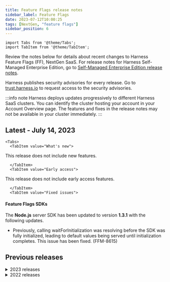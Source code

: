 ```yaml
---
title: Feature Flags release notes
sidebar_label: Feature Flags
date: 2023-07-12T10:00:25
tags: [NextGen, "feature flags"]
sidebar_position: 6
---
```


```mdx-code-block
import Tabs from '@theme/Tabs';
import TabItem from '@theme/TabItem';
```

<DocsButton icon = "fa-solid fa-square-rss" text="Subscribe via RSS" link="/release-notes/feature-flags/rss.xml" />

Review the notes below for details about recent changes to Harness Feature Flags (FF), NextGen SaaS. For release notes for Harness Self-Managed Enterprise Edition, go to [Self-Managed Enterprise Edition release notes](/release-notes/self-managed-enterprise-edition).

Harness publishes security advisories for every release. Go to [trust.harness.io](https://trust.harness.io/?itemUid=c41ff7d5-98e7-4d79-9594-fd8ef93a2838&source=documents_card) to request access to the security advisories.

:::info note
Harness deploys updates progressively to different Harness SaaS clusters. You can identify the cluster hosting your account in your Account Overview page. The features and fixes in the release notes may not be available in your cluster immediately.
:::

## Latest - July 14, 2023

```mdx-code-block
<Tabs>
  <TabItem value="What's new">
```

This release does not include new features.

```mdx-code-block
  </TabItem>
  <TabItem value="Early access">
```

This release does not include early access features.


```mdx-code-block
  </TabItem>
  <TabItem value="Fixed issues">
```

#### Feature Flags SDKs

The **Node.js** server SDK has been updated to version **1.3.1** with the following updates.

* Previously, calling waitForInitialization was resolving before the SDK was fully initialized, leading to default values being served until initialization completes. This issue has been fixed. (FFM-8615)


  </TabItem>
</Tabs>


## Previous releases

<details>
<summary>2023 releases</summary>

#### July 13, 2023

##### What's new

This release does not include new features.

##### Early access

This release does not include early access features.

##### Fixed issues

#### Feature Flags server

The Feature Flags server has been updated to version **1.1076.0** with the following updates.

* Fixed an issue where the query parameter `identifier` in the API `https://app.harness.io/gateway/cf/admin/segments` did not work correctly. (FFM-8298)

* The flag pipeline was not updating the build number. This issue has been fixed. (FFM-8140)

* Target attributes were not updating on conflict. This issue has been fixed. (FFM-8549, ZD 46770)

#### July 4, 2023

##### What's new

This release does not include new features.

##### Early access

This release does not include early access features.

##### Fixed issues

###### Feature Flags SDKs

* The **Java** server SDK has been updated to version **1.2.4** with the following update.

  * Fixed an issue where, if a flag had prerequisite flags configured, only the first prerequisite flag was being processed and the remaining were being ignored. (FFM-6412)

The **Python** server SDK has been updated to version **1.2.1** with the following update.

  * The SDK incorrectly logged low level debug information as errors. This issue has been fixed. (FFM-8544)

#### July 3, 2023

##### What's new

This release does not include new features.

##### Early access

This release does not include early access features.

##### Fixed issues

##### Feature Flags SDKs

* The **Erlang** server SDK has been updated to version **2.0.1** with the following update.

  * Some SDK dependencies were not included in releases created by `mix`. This issue has been fixed. (FFM-8364)

* The **Android** client SDK has been updated to version **1.1.1** with the following updates.

  * Removed the following error, which is reported by Gradle's Lint task. (FFM-8551)

    `checkClientTrusted is empty, which could cause insecure network traffic due to trusting arbitrary TLS/SSL certificates presented by peers`

  * Added `Harness-SDK-Info`, `Harness-EnvironmentID` and `Harness-AccountID` HTTP headers to outbound HTTP connections. (FFM-7037)

* The **iOS** client SDK has been updated to version **1.1.0** with the following updates.

  * The following methods now have an alternative overloaded version that allows you to get the result of the flag directly in the return value, without the need to provide a closure block. (FFM-8056)

    * stringVariation()
    * boolVariation()
    * numberVariation()
    * jsonVariation()

  * Added TLS support for custom/private certs in the iOS SDK for config, stream and metric endpoints. (FFM-7015)

    The CfConfigurationBuilder now has new methods for taking a list of X.509 certificate authority (CA) certs. This list must also include any intermediate CAs the Apple security APIs may need to resolve the full trust chain. 

    For custom certificates, you must also ensure that the Subject Alternative Names (SANs) are set up correctly in the CA for domain name validation to pass.

    The new function setTlsTrustedCAs() takes a list of X.509 CA certificates in PEM format, which will be used to verify the server's web cert sent during TLS handshake. Each PEM certificate must include the BEGIN/END CERTIFICATE headers.

  * Made the following improvements. (FFM-8045)

    *  Added standardized SDK error codes for events such as initialization, authentications, etc. For a full list, go to [Troubleshooting](/docs/feature-flags/ff-sdks/client-sdks/ios-sdk-reference#troubleshooting).
    * Added general improvements to logging statements, reducing verbose logging to the console. 
    * Added support for configurable custom loggers. For code examples, go to the [SDK repository](https://github.com/harness/ff-ios-client-sdk/blob/main/docs/further_reading.md#custom-loggers).

  * Added retries for the authentication, and other endpoints. Network timeouts and certain HTTP error codes will be retried with a random delay up to 3 times. (FFM-8049)

  * Added a new API, refreshEvaluations(), that can be called by a mobile app coming to the foreground to update any SSE events that were missed while the app was suspended. (FFM-8160)

  * It is no longer necessary to call registerEventsListener() to start listening to events—calling initlialize() should be enough. (FFM-8106)

  * When a target group is created Harness sends an event to connected SDKs to refetch all flags. The IOS SDK previously didn't do this refetch, and now does. (FFM-8137)

  * Previously, when a target group event was received the SDK fetched all flags, but did not return an event so that apps could be updated accordingly. With this fix, in this case, the SDK returns the onPolling event after all flags are fetched. (FFM-8174)

  * Added `Harness-SDK-Info`, `Harness-EnvironmentID` and `Harness-AccountID` HTTP headers to outbound HTTP connections. (FFM-8048)

#### June 30, 2023

##### What's new

This release does not include new features.

##### Early access

This release does not include early access features.

##### Fixed issues

###### Feature Flags SDKs

The **Erlang** server SDK has been updated to version **2.0.0** with the following updates.

:::caution
The following are breaking changes for Erlang applications only.  

* Due to a new dependency on a murmur3 hashing library implemented in Elixir, the following is now required to use the SDK in Erlang applications:

  * Elixir version 1.13.4 or above must be installed on your build system when compiling your application.

  * Rebar3 `rebar_mix` must be installed in your Rebar3 plugins.

  For full details, go to [Install the SDK for Erlang applications](/docs/feature-flags/ff-sdks/server-sdks/erlang-sdk-reference/#for-erlang-applications).

This update does not affect Elixir applications, and no further action is required for Elixir applications upon upgrading to this version of the SDK.
:::

These changes are part of issue FFM-8364:

* Enhancement: Implemented retry logic for authentication, polling, and metrics services for resilience and fault tolerance.
* Enhancement: Changed supervisor restart intensity from 1 restart in 5 seconds to 4 restarts in 5 seconds.
* The murmur3 nif library has been replaced by pure Elixir library.

#### June 28, 2023

##### What's new

###### Feature Flags UI

* On the **Feature Flags** page, when viewing the state of flags across all environments, the flag status column now scrolls all the rows as one. This makes it easier to view flag and environment states on one screen. (FFM-7643)

##### Early access

This release does not include early access features.

##### Fixed issues

###### Feature Flags SDKs

The **Python** server SDK has been updated to version **1.2.0** with the following updates. (FFM-8300)

  * To improve performance, the SDK now sends targets to the metrics service in batches of 1000. Up to 200 batches, or 200K unique targets, can be sent in the metrics window. This is not user-configurable, and is controlled through the SDK. For more information, go to [Feature Flag FAQs](/docs/frequently-asked-questions/harness-faqs/harness-feature-flag-faqs#how-does-the-metric-aggregatebatch-the-data-before-sending-it-to-harness).

  * The SDK no longer allows `events_sync_interval` to be set below 60 seconds. If it is, the value defaults to 60 seconds.

#### June 26, 2023

##### What's new

This release does not include new features.  

##### Early access

This release does not include early access features.

##### Fixed issues

###### Feature Flags SDKs

The **Node.js** server SDK has been updated to version **1.3.0** with the following updates.

* The following changes are included in issue number FFM-8289:

  * Added validation to the JWT token returned by the Feature Flags authentication service.
  * Previously, if the SDK failed to authenticate with the Feature Flags service, the SDK crashed. With this fix, the SDK now logs a warning and serves the default variations you provided in your evaluation calls.
  * Added a list of codes that are logged for each lifecycle event of the SDK, such as initialization, authentication, and so on. For a full list of codes, go to [Troubleshooting](/docs/feature-flags/ff-sdks/server-sdks/node-js-sdk-reference#troubleshooting).


#### June 22, 2023

##### What's new

This release does not include new features.  

##### Early access

This release does not include early access features.

##### Fixed issues

###### Feature Flags SDKs

The **JavaScript** client SDK has been updated to version **1.14.0** with the following update.

* Added a new function, `refreshEvaluations()`, which can be called to programmatically trigger a full refetch of evaluations from the server. (FFM-8141)

#### June 21, 2023

##### What's new

This release does not include new features.  

##### Early access

This release does not include early access features.

##### Fixed issues

###### Feature Flags server/UI

The **FF server** has been updated to version **1.1075.0** with the following updates.

* The Activity tab on the flag detail page was sometimes slow to load on flags with many (hundreds) of historical changes. This has been resolved, and this tab's loading times are improved. (FFM-8256)

* On the flag detail page, Flag Pipeline tab, the pipeline execution list was sorted with most recent executions last. This ordering has been reversed so that the most recent pipeline executions are shown first. This allows pending executions to be viewed at the top.

* Where users had multiple target rules, in certain circumstances users couldn't delete these rules when the wrong IDs were returned. This fix addresses the problem of the incorrect IDs being returned, and ensures the targets can be removed.

###### Feature Flags SDKs

The **Python** server SDK has been updated to version **1.1.16** with the following updates.

* Previously, if the SDK evaluated flags with a large amount of targets (tens of thousands), the SDK could encounter `read_timeout` errors. This fix increases the HTTP timeout of the SDK, and imposes a limit of 50,000 on the number of targets that can be sent to the UI. (FFM-8231)

  **Known issue** - We are working on resolving the following issue in a future version:

  * During a metrics interval, if you evaluate flags with more than 50,000 unique targets (based on identifier, name and attributes), then only the first 50,000 targets get sent in the request to the metrics API. This means that the targets that are not included in the request do not appear in the UI, but when they are included in evaluations during subsequent metrics intervals, they will be correctly registered in the UI.

#### June 19, 2023

##### What's new

###### Feature Flags UI

* In the onboarding flow, we added a new button and text box for a new project when there are no environments created. (FFM-7393)

##### Early access

This release does not include early access features.

##### Fixed issues

###### Feature Flags UI

* The view in the modal screen for setting up GitEx was not wide enough to show appropriate errors. This issue has been fixed. (FFM-7311)

* The Create a new flag button did not behave as expected on the onboarding screen if there were existing flags. This issue has been fixed. (FFM-8019)

###### Feature Flags SDKs

* The **Java** server SDK has been updated to version **1.2.3** with the following updates.

  * There were reports of customers having difficulty running the SDK because of a missing dependency, `oksse`. Unless users have the JitPack repo in their POM/Gradle file, they are likely to have this problem at compile time. With this fix, we've removed the `oksse` dependency and now use `okhttp-sse` instead. (FFM-5915)

  * Added `Harness-SDK-Info`, `Harness-EnvironmentID` and `Harness-AccountID` HTTP headers to outbound HTTP connections. (FFM-7037)

  * Updated the `maven-model` dependency to version 3.5.0 to remove the CVE-2022-4245 vulnerability. (FFM-8133)

  * Updated to the latest version of Guava, 32.0.1-jre, to remove security issues. (FFM-8233)

* The **Android** client SDK has been updated to version **1.1.0** with the following updates.

  * Added a new API to allow SDK users to provide a trusted TLS CA certificate for connecting to Feature Flag services with private root CAs. (FFM-7008)

  * Added `Harness-SDK-Info`, `Harness-EnvironmentID` and `Harness-AccountID` HTTP headers to outbound HTTP connections. (FFM-7037)

  * Fixed broken links in the first time setup documentation. (FFM-7867)

* The **.NET** server sdk has been updated to version **1.1.8** with the following updates.

  * Added additional headers to SDK HTTP requests for better analytics. (FFM-7477)

  * Reworked metrics caching to use a map instead of a queue. This improves memory usage and performance. (FFM-7475)

  * We now send the SDK version information with the metrics payload for better analytics and tracking. (FFM-6904)

  * Added logging when a default evaluation is served. (FFM-7473)

  * Standardized and improved Logging across the SDK. (FFM-7472)

  * Fixed error handling when a null target is passed in. (FFM-8128)

#### June 14, 2023

##### What's new

###### Feature Flags SDKs

Updated the ff-flutter-client-sdk version 2.0.0 to use null safety. (FFM-8222)

Flutter 2.0 and Dart 2.12 and later are required. For more information, go to [Sound null safety](https://dart.dev/null-safety) in the Dart documentation.

##### Early access

This release does not include early access features.

##### Fixed issues

#### Feature Flags SDKs

Updated the ff-erlang-server-sdk to version 1.1.0 to add an optional logging configuration option so that the logging level can be set for the SDK. (FFM-8217)

If this option is not set, the SDK uses the default log level of `warning`. To see an example logging configuration, go to [the SDK readme](https://github.com/harness/ff-erlang-server-sdk/blob/main/README.md#set-logging-level).

#### June 9, 2023

##### What's new

###### Feature Flags SDKs

* To aid in debugging, we added a list of codes logged for each lifecycle of the SDK. (FFM-7363)

  Some of the lifecycle events these codes cover are:

  * Initialization
  * Authentication
  * Polling
  * Streaming
  * Evaluation
  * Metrics
  * Close

For a full list of codes, go to [Troubleshooting](/docs/feature-flags/ff-sdks/server-sdks/python-sdk-reference/#troubleshooting).

##### Early access

This release does not include early access features.

##### Fixed issues

###### Feature Flags SDKs

The **Python** server SDK has been updated to version **1.1.15** with the following update.

* Previously, the SDK crashed if `client.close()` was called at any point before a stream event was sent to the SDK. With this fix, the SDK closes all threads correctly. (FFM-7363)

###### Feature Flags UI

* In the user onboarding flow, the Create a New Flag button did not behave as expected. This issue has been fixed. (FFM-8019)

* Previously, a user could select Feature Flags in Harness without having a license, and would then get a 404 error. Now, users only see the FF module if they have an active license (including a free license). (FFM-8002)

* Previously, there was an edge case where an extremely large number of pages in a UI listing could cause performance degradation. This issue has been fixed, and page numbering is now disabled if the page count exceeds 1000 pages. (FFM-7993)

* There was an issue where toggling between the Targets and Target Groups pages caused the new page to re-render. This issue has been fixed. (FFM-7965)

#### June 8, 2023

##### What's new

###### Feature Flags SDKs

The **React** client SDK has been updated to version **1.4.0** with the following enhancements. (FFM-6920)

* Added a new [useFeatureFlagsLoading](https://github.com/harness/ff-react-client-sdk#usefeatureflagsloading) hook to allow apps to react to changing of loading state.

* Added a new [TestWrapper](https://github.com/harness/ff-react-client-sdk#testing-with-jest) testing component to allow easy mocking of the network portion of the SDK for use in [Jest](https://github.com/harness/ff-react-client-sdk#testing-with-jest) unit tests.


##### Early access

This release does not include early access features.

##### Fixed issues

###### Feature Flags SDKs

The **React** client SDK has been updated to version **1.4.0** with the following updates. (FFM-6920)

* Updated the included JavaScript SDK from version 1.10.0 to version 1.13.0.

* Refactored all hooks and Higher Order Components (HOCs) to ensure proper triggering of metrics.

#### June 7, 2023

##### What's new

This release does not include new features. 

##### Early access

This release does not include early access features.

##### Fixed issues

###### Feature Flags SDKs

* The **Node.js** server SDK has been updated to version **1.2.17** with the following update.

  * Previously, when `client.close()` was called, the SSE stream was not terminated. This fix ensures that the SSE stream is properly terminated. (FFM-8116)

#### June 5, 2023

##### What's new

###### Feature Flags SDKs

* The **Python** server SDK has been updated to version **1.14** with the following updates.

  * The SDK now sends extra headers to backend requests to aid in diagnostics. (FFM-7362)

  * The SDK now retries on failed client authentication requests for specific HTTP errors. If client authentication fails, the SDK serves the default values you provide in `variation` calls. (FFM-7177)

##### Early access

This release does not include early access features.

##### Fixed issues

This release does not include fixed issues.

#### June 1, 2023

##### What's new

This release does not include new features.

##### Early access

This release does not include early access features.

##### Fixed issues

###### Feature Flags UI

* Previously, display of the FF module depended on an internal Harness feature flag. Now, display of the FF module is instead based on having an active license (including 'free'). (FFM-7866)

* Previously when a new user was onboarding in the Feature Flags page, when they selected **Get Started**, they saw a dropdown of flags, even though they hadn't created any flags yet. Now, when users do not have any existing flags, they see a text box that prompts them to create one.

###### Feature Flags SDKs

* The **iOS** client SDK has been updated to version **1.0.4** with the following updates.

  * Fixed the stream connection to have a read timeout of 60 seconds. This enables stale connections to be detected and closed, and retries to be started for polling/SSE connections. (FFM-8051)
  * Fixed a nil pointer dereference bug that caused the SDK to crash under certain conditions. (FFM-8034)

#### May 25, 2023

##### What's new

This release does not include new features.

##### Early access

This release does not include early access features.

##### Fixed issues

###### Feature Flags server

The **FF server** has been updated to version **1.1071.0** with the following updates.

* For customers with a large volume of targets (in the millions), the Target page load time could be slow. Harness has introduced additional indexes to improve the response time of this page. (FFM-7988)

* There was an issue when Git Sync was first configured, a sync was not attempted until a flag was changed or a new one was created. With this fix, a sync is immediately attempted when you configure Git Sync, and the existing flags in your project are backed up to the remote file. (FFM-7681)

###### Feature Flags SDKs

The **Python** server SDK has been updated to version **1.1.12** with the following update.

*  There was an issue where if an error occurred when processing a new stream event, the SDK could potentially log a blank string. This issue has been fixed and the SDK now logs these errors correctly. (FFM-8015)

#### May 24, 2023

##### What's new

This release does not include new features.

##### Early access

This release does not include early access features.

#### Feature Flags SDKs

The **Python** server SDK has been updated to version **1.1.11** with the following update.

* Fixed an issue where the SDK was not evaluating flags with multiple and/or nested prerequisites correctly.

#### May 23, 2023

##### What's new

This release does not include new features.

##### Early access

This release does not include early access features.

##### Fixed issues

###### Feature Flags UI

* The toggle for turning Git Sync on and off was causing the branch settings menu to disappear and display the **Set Up Git Sync** button incorrectly. This issue has been fixed. (FFM-7786)
* The Target and Target Group pages reported successful save and edit operations before the operations completed. This issue has been fixed. (FFM-7609)

#### May 22, 2023

##### What's new

This release does not include new features.

##### Early access

This release does not include early access features.

##### Fixed issues

###### Feature Flags SDKs

The **Ruby** server SDK has been updated to version **1.1.1** with the following updates.

* Fixed evaluator logic. Before, if a target group had multiple clauses, all clauses had to evaluate to true for the entire condition to be true. This logic has been changed to match that of other SDKs. Now only one condition clause needs to be true. (FFM-6503)

* Certain log messages will now be coded with a unique 4-digit number to help identify issues across SDKs. (FFM-7324)
  
  Response code patterns for each SDK stage are:
  * Initialization - 1xxx
  * Auth - 2xxx
  * Close - 3xxx
  * Polling - 4xxx
  * Streaming - 5xxx
  * Evaluation - 6xxx
  * Metrics - 7xxx

#### May 19, 2023

##### What's new

This release does not include new features.

##### Early access

This release does not include early access features.

##### Fixed issues

###### Feature Flags server

The **FF server** has been updated to version **1.1054.2** with the following update.

* The Identifier search filter sometimes incorrectly used a wildcard match. This happened if two flags had overlapping names such as `flag_one` and `flag_one_b`. The detail view of `flag_one_b` sometimes returned `flag_one` details instead. Because flags order by creation, this only happened when flags were created in a certain order. This fix uses an exact match when searching for flag identifiers. (FFM-7928)

#### May 15, 2023

##### What's new

This release does not include new features.

##### Early access

This release does not include early access features.

##### Fixed issues

###### Feature Flags server

* Previously, re-enabling Git Experience did not trigger an immediate Git sync. With this change, flags are synchronized as soon as Git Experience is re-enabled. (FFM-7670)

* Some Git sync operations were failing if there was a large volume of flags and environments. This fix increased the transaction time-out for Git sync calls to allow processing of a large number of the flags. (FFM-7638)

* Policy checks weren't being carried out on flag rules added from the Target Group details page. This issue has been fixed. (FFM-7607)(FFM-7606)

* Previously, Feature Flag permissions and roles assigned to users or user groups in Access Control were applied at the account and project levels, but not at the organization level. With this change, roles and permissions assigned at the organization level are now honored. (FFM-7376)

* When you try to delete a flag that is a prerequisite to another flag, the UI now shows an improved message that explains why this cannot be done: *Cannot delete flag which is a prerequisite for other flags*. (FFM-5105)

#### May 4, 2023

##### What's new

This release does not include new features.

##### Early access

This release does not include early access features.

##### Fixed issues

###### Feature Flags SDKs

* Fixed an issue in the onboarding flow where the flag validation did not work as expected. (FFM-7534)

#### April 26, 2023

##### What's new

This release does not include new features.

##### Early access

This release does not include early access features.

##### Fixed issues

###### Feature Flags SDKs

The **Node.js** server SDK was updated to version **1.2.16** with the following update:

* The eventsource library was opening three separate streams instead of one when the library disconnected and reconnected. This issue has been fixed. (FFM-7412)

#### April 22, 2023

##### What's new

This release does not include new features.

##### Early access

This release does not include early access features.

##### Fixed issues

##### Feature Flags UI

* Fixed an issue where the metrics loading spinner was hanging indefinitely. (FFM-6735)

* Updated the field validation for the **YAML path** field in the Git connection form to prevent entering invalid path names beginning with `./`. (FFM-7448)

#### Latest - April 11, 2023

##### What's new

This release does not include new features.

##### Early access

This release does not include early access features.

##### Fixed issues

##### Feature Flags UI

* Fixed an issue where the metrics loading spinner was hanging indefinitely. (FFM-6735)

* Updated the field validation for the **YAML path** field in the Git connection form to prevent entering invalid path names beginning with `./`. (FFM-7448)

#### April 11, 2023

##### What's new

This release does not include new features.

##### Early access

This release does not include early access features.

##### Fixed issues

###### Feature Flags UI

Fixed an issue where users with reduced access could not create Feature Flags SDK Keys as a result of a permission mismatch between the frontend and backend. (FFM-7295)

#### April 10, 2023

##### What's new

* The UI now provides improved RBAC messaging when trying to toggle or edit a flag in an environment without the correct permissions. (FFM-7234)

##### Early access

This release does not include early access features.

##### Fixed issues

###### Feature Flags server

The **FF server** has been updated to version **1.1007.0** with the following updates.

* Previously, the number of flags returned in the **Target Management** page was capped at 100.  This change lets Harness show all flags even if the number is greater than 100. (FFM-7457)
* Feature Flag identifiers now follow the same guidelines as the Harness Platform entities. This means they can include a `$` in the name. (FFM-7436)
* Previously, FF was only checking permissions at the account and project level. With this update, permissions and roles assigned at the organization level will also be honored. (FFM-7376)


#### April 5, 2023

##### What's new

This release does not include new features.

##### Early access

This release does not include early access features.

##### Fixed issues

###### Feature Flags SDKs

* The **Python** server SDK has been updated to version **1.1.10** with the following update.
  * The SDK now logs an error if an evaluation fails and the default variation is returned. (FFM-7360)

* The **Ruby** server SDK has been updated to version **1.1.0** with the following updates.
  * Metrics counters are now stored in a map, instead of a queue, for more efficient memory usage. The metric payload size should now also be smaller, resulting in more efficient network bandwidth usage. (FFM-7285)
  * Improved the authentication retry logic to only retry on certain HTTP codes. Certain error codes will be treated as transient and others not. Ensured that while the SDK is authenticating, default values are served. (FFM-7325)
  * Added a Ruby on Rails example in the SDK [repository](https://github.com/harness/ff-ruby-server-sdk). (FFM-6926)
  * Disabling the metrics processor didn't disable entries being written to the queue, causing an eventual memory leak. This fix corrects this behavior. (FFM-6965)
  * Added TLS support to the SDK and updated the documentation in the SDK [repository](https://github.com/harness/ff-ruby-server-sdk).

* The **Apex** server SDK has been updated to version **beta 0.5.1** with the following update.
  * The JSON parsing code was unable to parse the fields `createdAt` and `modifiedAt` in the Target Segment response, because the values were too large for an Integer data type. This issue has been fixed. (FFM-7812)

#### April 4, 2023

##### What's new

This release does not include new features.

##### Early access

This release does not include early access features.

##### Fixed issues

###### Feature Flags SDKs

The **Node.js** server SDK was updated to version **1.2.15** with the following update.

* Occasionally, the retry strategy could open several event streams at once if the application disconnected intermittently. This issue has been fixed and the SDK opens only one stream when the EventSource library reconnects. (FFM-7412)
* The EventSource library was updated to version 2.1.4. (FFM-7421)

#### March 30, 2023

##### What's new

This release does not include new features.

##### Early access

This release does not include early access features.

##### Fixed issues

###### Feature Flags server

The **FF server** has been updated to version **1.979.0**, with the following update.

* Before this update, targets never expired. Now, targets expire if they have not been updated for 60 days, except when used in flag rule, or when part of a target group's include/exclude lists. For more information, go to [How targets expire](/docs/feature-flags/ff-target-management/add-targets#how-targets-expire).

###### Feature Flags SDKs

* The **Java server SDK** has been updated to version **1.2.2**, with the following updates.

  * Minor internal changes were made to make it easier for developers to use classes that were previously marked private.

* The **Go server SDK** has been updated to version **0.1.8** with the following update.

  * Previously, a few logs on startup would use fmt.Println() instead of using the custom logger passed in via harness.WithLogger(logger). This could cause these startup logs to be in a different format, and appear to be logged at an `error` level instead of logged correctly as `debug`. This has been resolved and all logs emitted by the SDK now go through the custom logger if it's passed in. (FFM-7347)

#### March 29, 2023

##### What's new

This release does not include new features.

##### Early access

This release does not include early access features.

##### Fixed issues

###### Feature Flags SDKs

The **Go server SDK** has been updated to version **0.1.7**, with the following updates.

* Previously if a custom logger was passed in to the SDK through the harness.WithLogger(logger) function, the custom logger was not used when logging HTTP requests. This could cause HTTP request logs to be in a different format, and appear to be logged at an `error` level instead of correctly logged `debug`. This has been resolved, and all logs emitted by the SDK now go through the custom logger if it's passed in. (FFM-7327)

* Added a flag code cleanup example and some information on how to run the example in the [Go SDK repository](https://github.com/harness/ff-golang-server-sdk). (FFM-6794)

* Added documentation in the [Harness flag_cleanup repository](https://github.com/harness/flag_cleanup) on how to clean up flags automatically using Harness pipelines. (FFM-6796)


#### March 28, 2023

##### What's new

The [**Erlang server SDK**](/docs/feature-flags/ff-sdks/server-sdks/erlang-sdk-reference), which was in Beta, has been released as GA with version **1.0.0**. This release includes the following updates.

* **Breaking changes**

  - Changes to mulit-instance behavior. Go to the [Readme](https://github.com/harness/ff-erlang-server-sdk#run-multiple-instances-of-the-sdk) for updated instructions and code samples for the following:
    - If you define a multi-instance configuration, and one of the instances (including the default instance) fails to authenticate, then the other instances do not attempt to start, and the SDK does not boot.
    - You can choose not to start the default instance.

* **Enhancements**
  - The SDK is now available on [hex.pm](https://hex.pm/).
  - Improved logging for debugging purposes

##### Early access

This release does not include early access features.

##### Fixed issues

###### Feature Flags SDKs

The **Erlang server SDK** was released as GA, version **1.0.0**, and includes the following bug fix:

* There was an issue in multi-instance functionality that prevented users from starting up multiple instances. This issue has been fixed. (FFM-7187)

#### March 23, 2023

##### What's new

This release does not include new features.

##### Early access

This release does not include early access features.

##### Fixed issues

###### Feature Flags SDKs

The **Node.js server SDK** has been updated to version **1.2.14** with the following updates:

* The EventSource library was updated to version 2.1.3. (FFM-7198)
* On streaming errors, the error was not included in the `retrying` event payload. This fix adds the error to the payload. (FFM-7198)
* Checks were added to see if errors are eligible for retries, and if not, the SDK stops retrying. (FFM-7198)
* The SDK now logs each retry. This ensures the most recent error is logged if errors change during retries. (FFM-7198)


#### March 23, 2023

##### What's new

This release does not include new features.

##### Early access

This release does not include early access features.

##### Fixed issues

###### Feature Flags SDKs

The **Node.js server SDK** has been updated to version **1.2.13** with the following update:

* A race condition during initialization could cause some flag evaluation calls (when called immediately after calling waitForInitialization) to return the default value instead of the actual evaluated value. This issue has been fixed. (FFM-7289) 


#### March 21, 2023

##### What's new

This release does not include new features.

##### Early access

This release does not include early access features.

##### Fixed issues

###### Feature Flags server

The **FF server** has been upated to version **1.968.0** and includes the following updates:

* When searching for a flag, the search filter sometimes failed if the flag description was null rather than empty. This issue has been fixed. (FFM-7213)
* When using GitSync to save a flag with a floating point value, the feature flag service generated an error.
The service now correctly handles floating point numbers saved from Git. (FFM-7118)


#### March 16, 2023

##### What's new

This release does not include new features.

##### Early access

This release does not include early access features.

##### Fixed issues

###### Feature Flags SDKs

The **Java server SDK** has been updated to version **1.2.1** and includes the following update:

* When an SDK key was not supplied, the SDK continually retried. This issue was fixed and now, if authentication fails, the SDK no longer retries constantly, and instead generates a MissingSdkKeyException. (FFM-7214)


#### March 15, 2023

##### What's new

This release does not include new features.

##### Early access

This release does not include early access features.

##### Fixed issues

###### Feature Flags SDKs

The **Node.js server SDK** has been updated to version **1.2.12** and includes the following update:

* The event source was updated to version 2.1.2. This adds eligible errors to the `retrying` event payload. (FFM-7198)

#### March 09, 2023

##### What's new

This release does not include new features.

##### Early access

This release does not include early access features.

##### Fixed issues

###### Feature Flags SDKs

The **Java server SDK** has been updated to version **1.2.0** and includes the following updates:

* Improved support for TLS allows custom CA certificates to be provided. (FFM-7004)
* A new HTTP header, `Harness-SDK-Info`, was added. This header helps the Feature Flag service identify connected client SDKs apart from server SDKs. (FFM-7038)
* Error handling for invalid SDK keys has been improved. (FFM-6964)

#### March 08, 2023

##### What's new

This release does not include new features.

##### Early access

This release does not include early access features.

##### Fixed issues

###### Feature Flags UI

- Onboarding examples displayed a flag name instead of the required flag identifier. This issue is now fixed. (FFM-6921)

#### March 02, 2023

##### What's new

This release does not include new features.

##### Early access

This release does not include early access features.

##### Fixed issues

###### Feature Flag SDKs

The **Node.js server SDK** has been updated to version **1.2.11** and includes the following updates:

- All three retry strategies no longer fire off their initial retry at the same time. (FFM-7002)
- The eventsource library now closes correctly if `eventsource.close` is called while it's in a RETRYING state. (FFM-7002)
- The SDK no longer retries on 40x errors. It now only retries on 50x and I/O errors. (FFM-7002)


#### February 24, 2023

##### What's new

This release does not include new features.

##### Early access

This release does not include early access features.

##### Fixed issues

###### Feature Flag SDKs

The **Node.js server SDK** has been updated to version **1.2.10** and includes the following updates:
- The Node.js SDK uses the eventsource library. **In rare cases**, an issue occurred when a 500 response was received from the remote system, the connection seemed to close and stop retrying. However, if it received an unspecified error, for example if the endpoint doesn’t exist or goes down suddenly, or if the remote system closed the connection, then the SDK tried to connect to the /stream endpoint every second, forever. This issue was resolved with the following updates:

  - The SDK now falls back to polling if the stream disconnects. (FFM-4204)
  - The SDK attempts to reconnect on retryable errors using an exponential backoff and retry strategy provided by the Harness fork of eventsource. (FFM-4204)
  - A new retry event is emitted so the SDK can log the current retry attempt. (FFM-4204)

#### February 21, 2023

##### What's new

This release does not include new features.

##### Early access

This release does not include early access features.

##### Fixed issues

###### Feature Flag SDKs

The **Python server SDK** has been updated to version **1.1.9** and includes the following update:
* SSE updates were stopping due to a lost connection. Now, the SSE connection is reestablished if it drops. (FFM-6932) 

#### February 15, 2023

##### What's new

This release does not include new features.

##### Early access

This release does not include early access features.

##### Fixed issues

###### Feature Flag SDKs

The **.NET server SDK** has been updated to version **1.1.7** and includes the following updates:

* The default poll interval was corrected from 20 seconds to 60 seconds, consistent with the other SDKs. (FFM-3691)
* The SSE EventSource was not detecting that a connection may have dropped. The SDK will now reconnect correctly if it loses its connection to the stream endpoint. (FFM-6877)

#### February 9, 2023

##### What's new

This release does not include new features.

##### Early access

This release does not include early access features.

##### Fixed issues

###### Feature Flag SDKs

- The **Flutter client SDK** has been updated to version **1.0.10** and includes the following updates:
  - This SDK now uses Android SDK 1.0.20. (FFM-6822)
  - This update fixes excessive network calls when calling flag evaluation functions. (FFM-6822)

- The **Python server SDK** has been updated to version **1.1.8** and includes the following updates:
  - Added `wait_for_initialization` to the client API, which can be called to block the thread until all groups and flags have been retrieved and loaded into the cache. (FFM-6549)
  - Added `is_initialized` to the client API, which can be called at any time to check if the initial retrieval and caching of groups and flags has been completed. (FFM-6549)

  :::info note
  For an example usage of `wait_for_initialization` go to [the SDK's repository](https://github.com/harness/ff-python-server-sdk/blob/main/examples/wait_for_initialization_example/wait_for_initialization.py).
  :::


#### February 6, 2023

##### What's new

This release does not include new features.

##### Early access

This release does not include early access features.

##### Fixed issues
###### Feature Flags UI

* The **Complete** button at the end of the onboarding flow was always enabled. Now, it is disabled until the user receives a successful evaluation. (FFM-5987)

###### Feature Flag SDKs

The **Python SDK** has been updated to version **1.1.7** and includes the following new feature:

* When adding targets to a group based on conditions, the `in` operator is now case-sensitive in the SDK. (FFM-5991)

  :::info note 
  If you are targeting any groups using the `in` operator, ensure that your target condition takes into account the case sensitivity of the operator.
  :::

#### January 27, 2023

##### What's new

This release does not include new features.

##### Early access

This release does not include early access features.

##### Fixed issues

###### Feature Flag SDKs

The **Java server SDK** has been updated to version **1.1.11** and includes the following changes:

- Timeout errors were logged due to the code calling `awaitTermination()` before `shutDown()` when stopping the update processor. There was also a misleading warning about the poller not being restarted. These issues have been fixed. (FFM-6581)


#### January 26, 2023

##### What's new

This release does not include new features.

##### Early access

This release does not include early access features.

##### Fixed issues
###### Feature Flag SDKs
- The **React client SDK** has been updated to version **1.1.0** and includes the following changes:
  - You can now listen for errors that are caused by network issues. For more information about this, go to [the SDK's readme file.](https://github.com/harness/ff-react-client-sdk/blob/main/README.md) (FFM-6578)
  - You can now provide the SDK with a set of evaluations that it can serve instantly upon initialization. For more information about this, go to [the SDK's readme file.](https://github.com/harness/ff-react-client-sdk/blob/main/README.md) (FFM-6578) 

- The **Javascript client SDK** has been updated to version **1.8.0** and includes the following change:
  - You can now provide the SDK with a set of evaluations that it can serve instantly upon initialization. For more information about this, go to [the SDK's readme file.](https://github.com/harness/ff-javascript-client-sdk/blob/main/README.md) (FFM-6489)

- The **Android client SDK** has been updated to version **1.0.19** and includes the following changes:
  - A new event was added, `SSE_RESUME`, which fires if the application loses and regains internet.  When the event fires: 
    - The SDK internally reloads all feature config into cache. (FFM-6574)
    - Applications can listen to this event to ensure event listeners don't miss any streamed events during periods of downtime.

#### January 25, 2023

##### What's new

This release does not include new features.

##### Early access

This release does not include early access features.

##### Fixed issues

###### Feature Flag SDKs

The **Go server SDK** has been updated to version **0.1.6** and includes the following update:
* Some target segment include rules were not working for numeric values. This issue has been fixed. (FFM-6384)

#### January 24, 2023

##### What's new

This release does not include new features.

##### Early access

This release does not include early access features.

##### Fixed issues
###### Feature Flag SDKs
- The **Android client SDK** has been updated to version **1.0.18**. This fixes a bug that caused unhandled exception errors due to duplicate callbacks during the SDK initialization. (FFM-6395)
- The **Flutter client SDK** has been updated to version **1.0.8**. This includes the following:
  - Fixed a bug that caused applications to shut down in response to API errors caused by no internet connection. (FFM-6395)
  - Fixed a bug that caused streaming to stop working if internet connectivity was lost. (FFM-6395) 

#### January 23, 2023

##### What's new

This release does not include new features.

##### Early access

This release does not include early access features.

##### Fixed issues
###### Feature Flag SDKs
- The **Javascript SDK** has been updated to version **1.7.0**. This fix adds the `Harness-AccountID` and `Harness-EnvironmentID` fields to the HTTP request header in all calls after the initial authorization request. These values are extracted from the JWT, so you don't need to add a value for them. (FFM-6507)

- The **Android client SDK** has been updated to version **1.0.17**. This includes the following changes:
  - Fixed a bug that caused a 401 error when the SDK tried to send a request to the `stream` endpoint if the request was to a non-production environment. (FFM-4603)
  -   Fixed a bug that caused the SDK to stop working if an identifier isn't provided during the SDK initialization. The SDK will now use the name if you don't provide an identifier. You will receive an error if you don't provide either a name or identifier as at least one of these is required for all client-side SDKs. (FFM-6396)

#### January 21, 2023

##### What's new

This release does not include new features.

##### Early access

This release does not include early access features.

##### Fixed issues

###### Feature Flags authentication service

The Feature Flags authentication service has been updated to version 1.0.6 with the following update:

* The authentication service was logging warnings as it tried to authenticate with each cluster in turn. This could produce warnings even when authentication was eventually successful. Now, if authentication is successful, no warnings are logged. (FFM-6557)

#### January 19, 2023

##### What's new

This release does not include new features.

##### Early access

This release does not include early access features.

##### Fixed issues
###### Feature Flags SDKs
- The **Javascript client SDK** has been updated to version **1.6.0**. This includes the following changes:
  - You can now customise the interval of how often metrics data is sent to the metrics endpoint. (FFM-6498)
  - If the metrics data is not successfully posted to the endpoint after two attempts, the data is cleared to ensure the metrics data doesn't get too large and cause performance issues. (FFM-6509)

- The **Java server SDK** has been updated to version **1.1.10**. This includes the following changes:
  -  Improvements to how the metrics endpoint processes platform targets. (FFM-6392)
  -  Fixed a bug that caused an error due to incompatibility with an older version of OkHttp. (FFM-6442)
  
- The **Ruby server SDK** has been updated to version **1.0.6**. This fixes dependency issues with OpenAPI that caused errors when trying to initialize the SDK. (FFM-6523)

#### January 17, 2023

##### What's new

This release does not include new features.

##### Early access

This release does not include early access features.

##### Fixed issues
###### Feature Flags UI

* If you changed the environment, and then opened the **Pipeline** tab or **Environment** tab on a second screen, the environment you set defaulted to the original one. This has been fixed and the environment you select is consistent through all tabs. 


#### January 10, 2023

##### What's new

This release does not include new features.

##### Early access

This release does not include early access features.

##### Fixed issues
###### Feature Flags UI

- Fixed a bug that prevented a completion tick from appearing in the UI after an evaluation had successfully passed. (FFM-6127)

- Fixed an error that caused the Complete button at the end of the Get Started flow to link to the beginning of the flow instead of linking to the expected Feature Flag list page. (FFM-5988)

- Resolved an issue that caused you to scroll unnecessarily when you expanded the target attribute or operator dropdown menus when creating a target. (FFM-5187)

- Fixed a bug where scrollbars were unnecessarily displayed in the target groups section of the targets page during loading. (FFM-4053)

###### Feature Flag SDKs

* The **Ruby server SDK** has been updated to version **1.0.5**. This fixes a bug that caused the SDK to not wait for initialization when using the `wait_for_initialization` method. (FFM-6393)

</details>

<details>
<summary>2022 releases</summary>

#### December 22, 2022

##### What's new

This release does not include new features.

##### Early access

This release does not include early access features.

##### Fixed issues
###### Feature Flags UI

* Resolved an issue that caused the edit section of a pipeline not to load on the Feature Flag module. (FFM-5948)

#### December 15, 2022

##### What's new

This release does not include new features.

##### Early access

This release does not include early access features.

##### Fixed issues

###### Feature Flags SDKs

The Java server SDK has been updated to version 1.1.9 and includes the following update:

* A NullPointerException was thrown when a null target was given. This update fixes the MetricsProcessor to handle nulls correctly. (FFM-6125)

#### December 13, 2022

##### What's new

This release does not include new features.

##### Early access

This release does not include early access features.

##### Fixed issues

**Feature Flags UI**

* Fixed a bug where target names were labelled "UNDEFINED" on the Harness UI if the name contained spaces. (FFM-5866)

**FF SDKs**

The Python SDK has been updated to version 1.1.5. This includes the following changes:

- Fixed a bug where only one target was registered as a metric when multiple, unique targets evaluations were made. (FFM-5995)

- Fixed a bug that caused an error the first time a metrics request was sent. (FFM-5995)

#### December 7, 2022

##### What's new

This release does not include new features.

##### Early access

This release does not include early access features.

##### Fixed issues

**Feature Flags UI**

- Fixed a UI bug where the dialog box during the flag creation was shorter in length than it should be. (FFM-5509)

- Resolved an issue that caused flag lists to load slowly. (FFM-5507)

- Fixed a bug that caused flag pipeline stages to continue to run even if previous stages had failed. (FFM-5289)

- Fixed a minor UI bug where the back and next buttons during the Get Started flow were pushed out of the browser view. (FFM-5086)

- Resolved a minor UI bug that caused the empty state image in the Feature Flags landing page to be incorrectly aligned. (FFM-3839)

**Feature Flag SDKs**

The Java SDK has been updated to version 1.1.8. This version includes the following changes:

- Added a check to ensure the correct variations are served when a flag has nested prerequisite flags. (FFM-5306)
- Fixed a bug where the Target ID set by the customer was being overwritten and set to the default value. (FFM-5471)
- Fixed an issue with our internal dependencies that prevented the Java SDK version 1.1.7 from initializing. (FFM-5944)

#### December 1, 2022

##### What's new

This release does not include new features.

##### Early access

This release does not include early access features.

##### Fixed issues

**Feature Flag SDKs**

- The .NET SDK has been updated to version 1.1.6. This adds a check to ensure the correct variations are served when a flag has nested prerequisite flags. (FFM-5307)

- The Python SDK has been updated to version 1.1.4. This includes the following changes:

  - Added a check to ensure the correct variations are served when a flag has nested prerequisite flags. (FFM-5263)
  - Fixed a bug where requests continuously repeated themselves when using the SDK's streaming mode. (FFM-5352)

#### November 30, 2022

##### What's new

This release does not include new features.

##### Early access

This release does not include early access features.

##### Fixed issues

###### Feature Flags SDKs

The .NET server SDK has been updated to version 1.1.6 with the following update:

* When a flag depended on a prerequisite flag being true, the evaluation failed if the prerequisite flag's variation `value` and `identifier` were identical. This issue has been fixed and the evaluation now works correctly in that case. (FFM-5307)


#### November 29, 2022

##### What's new

This release does not include new features.

##### Early access

This release does not include early access features.

##### Fixed issues

**Feature Flags UI**

- Minor UI bug resolved in which buttons for creating Flags were sometimes pushed out of the browser view. (FFM-5336)

- Added a warning that Flag Variation names cannot contain only numerical characters. (FFM-4581)

- Resolved an issue where the Getting Started flow was inadvertently showing only Xamarin instructions in some cases. (FFM-5203)

**Feature Flag SDKs**

The Android SDK has been updated to version 1.0.14. This update fixes a bug that prevented metric data from appearing in the UI.

#### November 21, 2022

##### What's new

A new React Client SDK has been released for Feature Flags as version 1.0.0. To read more about this SDK, see the Reference Guide and the GitHub repository.

##### Early access

This release does not include early access features.

##### Fixed issues

**Feature Flag SDKs**

- The Ruby SDK has been updated to version 1.0.3. This fixes the following issues:

  - The SDK is now compatible with Ruby 2.6. (FFM-5354)
  - Some JSON was being incorrectly rendered in Flag responses. This has been fixed and responses are in the correct format. (FFM-4755)
  - When using a prerequisite Flag, if the identifier and value were not identical, the wrong value for the original Flag was returned. Now, the correct value is returned. (FFM-5355)
  - Target groups were storing data incorrectly due to an incorrect variable, the variable has now been fixed and data is stored correctly. (FFM-4058)

#### November 11, 2022

##### What's new

This release does not include new features.

##### Early access

This release does not include early access features.

##### Fixed issues

**Feature Flags UI**

* When submitting an invalid YAML file for Feature Flag steps in a Pipeline, you now receive an error describing why the YAML is invalid. Previously the incorrect YAML was accepted and only showed a general error during pipeline execution. (FFM-4557)

**Feature Flag SDKs**

- The Java SDK has been updated to version 1.1.6.0. This fixes the following issues:

  - A bug where sometimes the SDK was not closed before making a new request. (FFM-3246)

  - Previously when setting metrics to false, the metrics weren't posted but continued to queue. This has been fixed so that they don't queue, therefore saving memory. (FFM-3694)

  - The Java SDK previously took the first value for Flag rules, instead of cycling through all the rules, so the Flag was not evaluated as expected. This issue has been resolved and the SDK now successfully goes through and evaluates the list of rules for the IN clause. (FFM-4744)

  - A thread leak was fixed for the metrics processor. (FFM-4849)

  - Previously the OR and AND operators for Target Group attribute rules were both treated as AND operators. Now, the OR operator works correctly. (FFM-4808)

  - An inconsistency in the percentage distribution of multivariate Flags has been fixed, so the percentages now work correctly. (FFM-4830)

#### November 6, 2022

##### What's new

This release does not include new features.

##### Early access

This release does not include early access features.

##### Fixed issues

**Feature Flags UI**

- Added validation messages to Flag pipelines to ensure you know which fields must be completed for your pipeline to run successfully. (FFM-3176)

- Fixed a bug that was causing some failure strategies not to show on Feature Flag Pipeline stages. (FFM-4844)

**Feature Flag SDKs**

The Android SDK has been updated to 1.0.13.

* This fixes a bug where metric data was not showing in the UI.

#### October 31, 2022

##### What's new

This release does not include new features.

##### Early access

This release does not include early access features.

##### Fixed issues

- **Javascript SDK**

  The Javascript SDK has been updated to 1.4.14.

  This fixes a bug to ensure that Target identifiers are sent as a string before authorization, to prevent authorization errors. (FFM-5104)

- **.NET SDK**

  The .NET SDK has been updated to 1.1.5.

  The SDK will now print debug logs for analytics to the console. (FFM-4835)

- **Java SDK**

  The Java SDK has been updated to 1.1.5.3. This fixes the following bugs:

  - OR conditions being incorrectly treated as AND conditions. (FFM-4808)

  - Multivariate Flags using percentage roll-outs showing inconsistent amounts of results based on the inserted percentages. (FFM-4830)

#### October 25, 2022

##### What's new

This release does not include new features.

##### Early access

This release does not include early access features.

##### Fixed issues

* A potential race condition during initialization was detected in the Android SDK version 1.0.11. This issue has been resolved in version 1.0.12.

#### October 21, 2022

##### What's new

This release does not include new features.

##### Early access

This release does not include early access features.

##### Fixed issues

- Some accounts were not able to use failure strategies on their Feature Flags pipeline stages. We've fixed this bug and all accounts can now use failure strategies. (FFM-4844)
- On the Harness Platform, any Get Started with Feature Flag buttons will now take you directly to the first stage of the Get Started flow, instead of the Overview page. (FFM-4740)

#### October 20, 2022

##### What's new

This release does not include new features.

##### Early access

We've released a beta version of an Apex SDK for Feature Flags.

For more information and to access this SDK, see the Apex SDK reference guide and the GitHub repository.

##### Fixed issues

The Python server SDK has been updated to version 1.1.3. (FFM-4744)

* This fixes a bug where OR conditions in Target Groups were incorrectly treated as AND conditions. If you use Target Group functionality, make sure to upgrade to this latest version as soon as possible.

#### October 18, 2022

##### What's new

You can now add a default pipeline to your Feature Flags that will be applied when you add targeting rules, or when you enable or disable a Flag. This means that you can ensure your Flag changes go through the process you want them to, allowing for better security and more consistent operations. For example, you can add an approval step so all your production Flag changes must be approved before they are executed, or you can send a Slack notification every time a Flag changes.

For more information about how to use a default pipeline for your Flags, go to Add a Default Pipeline for Flag Changes.

##### Early access

This release does not include early access features.

##### Fixed issues

The Java Server SDK has been updated to version 1.1.5.2. (FFM-4744)

* This fixes a notable bug where Target Group evaluations with multiple attributes were not evaluated beyond the first listed attribute. If you use Target Group functionality, make sure to upgrade to this latest version as soon as possible.

#### October 5, 2022

##### What's new

This release does not include new features.

##### Early access

This release does not include early access features.

##### Fixed issues

* The Go SDK has been updated to version 0.1.3 to fix the SDK's internal dependencies. You do not need to take any action. (FFM-4678)

#### September 29, 2022

##### What's new

This release does not include new features.

##### Early access

This release does not include early access features.

##### Fixed issues

* The audit log for a Feature Flag previously didn't show human-friendly messages and did not log all changes, making it difficult to understand what was updated. This has now been fixed and the audit log shows easy to understand messages for all events including adding or removing a clause, or adding an item to the exclusion list. (FFM-4481)

#### September 26, 2022

##### What's new

For self-serve customers, you can now create and upgrade a Feature Flags subscription directly through the Harness Platform instead of contacting our Sales team, meaning you can manage your subscription quickly, securely, and at any time.

For information about the current plans you can subscribe to, go to Pricing & Plans. For more information about how to use subscriptions, go to Subscribe to Feature Flags.

##### Early access

This release does not include early access features.

##### Fixed issues

This release does not include fixed issues.

#### September 9, 2022

##### What's new

The Feature Flag PHP SDK has been released. This means you can now connect an application that uses PHP when using Harness Feature Flags.

For more information about the PHP SDK, go to the PHP Reference Guide. For information about Feature Flag SDKs, go to our SDK Overview.

To get the SDK, go to our PHP Git Repository.

##### Early access

This release does not include early access features.

##### Fixed issues

The Node.js SDK has been updated to version 1.2.8. (FFM-4494)

* This update fixed a bug that caused the SDK to unexpectedly shut down when a Target Group was deleted. This has been fixed and you can now deleted Target Groups without issue.

#### September 1, 2022

##### What's new

This release does not include new features.

##### Early access

This release does not include early access features.

##### Fixed issues

The .NET SDK has been updated to version 1.1.4. (FFM-4463)

* This update fixed a bug that occurred when running the SDK with the Relay Proxy in offline mode. This has been fixed and the SDK can now run the Relay Proxy in offline mode.

#### August 31, 2022

##### What's new

This release does not include new features.

##### Early access

This release does not include early access features.

##### Fixed issues

* The Python SDK has been updated to version 1.1.2 to update two of the dependencies in the SDK. For security purposes, please ensure to update the SDK to this version. (FFM-4425)

#### August 25, 2022

##### What's new

This release does not include new features.

##### Early access

This release does not include early access features.

##### Fixed issues

###### Feature Flag SDKs

The .NET SDK has been updated to version 1.1.3. Fixes in this update include:

- The package name for the SDK has changed from ff-netF48-server-sdk to ff-dotnet-server-sdk. To use this version, make sure you remove the old package name and use the new one.

- The sample app in the .NET SDK Git repository has been updated to the new version 1.1.3. (FFM-3651)

- The default configuration of the .NET SDK didn't have analytics enabled. (FFM-3520)

  This has been fixed and analytics is now set to true and enabled as default.

- When using the Relay Proxy with the .NET SDK, the URL for sending events was incorrect. (FFM-3652)

  The events URL has now been updated so it directs to the correct place.

- The .NET SDK README file has been updated to rename the Target data. (FFM-3759)

  The example Target data is now consistent across the sample code in the README and the SDK Reference Guide.

- The .NET SDK README file has updated to remove an extra period and a reference to debugging that was causing the example to fail. (FFM-4306)
  You can now run the example successfully.

- When evaluating Target Groups that used an IN operator, the SDK was only evaluating the first Target. (FFM-4358)
  The logic has now been fixed so that the SDK will check all values when an IN operator is used for a Target Group.

###### Relay proxy

* The proxy had a dependency on a JWT package that is no longer maintained. This fix updated the JWT dependency to a package that is maintained. (FFM-3867)
* The proxy had a dependency on ff-server, which is in a private repository. This fix removed the dependency on ff-server. (FFM-3965)
* Harness provided a tool to generate offline config files. For details, go to [Run the Relay Proxy in offline mode](/docs/feature-flags/relay-proxy/deploy-relay-proxy#run-the-relay-proxy-in-offline-mode) (FFM-3772)

#### August 18, 2022

##### What's new

This release does not include new features.

##### Early access

This release does not include early access features.

##### Fixed issues

**Feature Flags UI**

- When creating a stage on pipeline template, Name and Description fields were displayed . (FFM-4098)

  As these fields are not required for creating a stage using a template, they have been removed from the About your Stage screen. You will no longer be able to enter a name and description for stages on a Pipeline template, but note this applies to templates only.

- When using a Pipeline and configuring a Flag stage, only the first 15 Flags in your Project would appear as an option in the Select Flag menu. (FFM-3716)

  This has been fixed and you can now select any Flag in your Project.

**Feature Flag SDKs**

The Python SDK has been updated to Version 1.1.1. Fixes in this update include:

- Removing the type of Flag check on Prerequisite Flags. (FFM-3868)

  Previously, if you created a Multivariate Flag as a Prerequisite Flag, once you turned the Flag on you couldn't turn it off again. This bug has been fixed and you can now turn Flags with Multivariate Prerequisite Flags.

- The Node.js SDK has been updated to Version 1.2.7. Fixes in this update include:
  - When using conditions for Target Groups, and conditions were treated as or conditions, meaning some Targets were not selected. (FFM-4331)
    This has now been fixed and conditions are treated correctly.

#### August 8, 2022

##### What's new

This release does not include new features.

##### Early access

This release does not include early access features.

##### Fixed issues

**Feature Flags UI**

- On the Harness Platform, when no Environment had been added to a project, the tooltip for a Flag toggle was displaying HTML. (FFM-4094)

  This has been fixed to remove the raw HTML text.

- On the Harness Platform, when the value of a Variation was set as a long non-breaking string, the content on the left bar of the Flag detail page overflowed into the main content of the page. (FFM-4010)

  This has been fixed so that the value will now wrap correctly.

**Feature Flag SDKs**

The Go SDK has been updated to Version 0.1.2. Fixes in this update include:

- The polling interval is now measured in seconds instead of minutes. (FFM-3676)
  This means the interval is now 60 seconds, instead of 1 minute. If you are using the default configuration, there are no actions for you. If you configured the polling interval, you need to convert the configuration from minutes to seconds. For more information, see Configure the SDK in the Go SDK Reference Guide.
- A check has been added to ensure that when a Flag has nested Prerequisite Flags, the correct Variations are served. (FFM-4043)
  You can now turn off analytics using the Go SDK. For more information, see Configure the SDK in the Go SDK Reference Guide. (FFM-3677)

#### August 1, 2022

##### What's new

This release does not include new features.

##### Early access

This release does not include early access features.

##### Fixed issues

- During the Feature Flag Getting Started tutorial on the Harness Platform, some buttons displayed an extra + symbol. (FFM-4056)

  This has been fixed and the extra symbols have been removed.

- On the Feature Flags UI, when adding a Flag to a Target, some text boxes did not adjust to fit the full width of the table. (FFM-4055)

  This has now been fixed and the text boxes adjust as necessary.

#### July 27, 2022

##### What's new

This release does not include new features.

##### Early access

This release does not include early access features.

##### Fixed issues

* An issue where Flag Evaluations were always returning the default Variation in the Feature Flag Node.js SDK has been fixed. Previously, if the Target you sent to Evaluate against a Flag was part of a Target Group, the default Variation was always returned instead of the valid Variation for that Flag. This is now fixed and the correct Variation is returned for all Targets. (FFM-4175)

* Due to this fix, the Feature Flag Node.js SDK has been updated to version 1.2.6.

#### July 18, 2022

##### What's new

This release does not include new features.

##### Early access

This release does not include early access features.

##### Fixed issues

* On the Harness UI, when you deleted the Environment you were currently active in, the identifier for that Environment should have been removed from the URL but wasn't. (FFM-3984) This issue has been fixed and the Environment identifier is now removed from the URL when you delete an active Environment.

#### July 11, 2022

##### What's new

This release does not include new features.

##### Early access

This release does not include early access features.

##### Fixed issues

- On the Target and Target Group page UI, when there are no Flag rules added the layout is now correctly aligned and stretches to the full available height. (FFM-3931)

- On the Flags page UI, when you enter a search term that returns no results, the search bar is no longer cleared and you can use the Clear Search button. (FFM-3877)

- When filtering Flags and you receive more than a single page of results then reset the filter or select another filter, the page number is updated correctly. (FFM-3876)
- When editing a multivariate Flag that has two Variations, the trash icon is now displayed at the end of each Variation row. (FFM-3714)

- The Retry button displayed when there is an error now reloads the Flag endpoint instead of the Environment endpoint. (FFM-3713)

- On the Flag details page, the Save or Cancel footer now aligns correctly with the panel. (FFM-3712)

</details>

